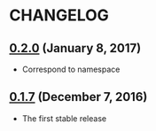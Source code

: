 # CHANGELOG
## [0.2.0](https://github.com/muramurasan/okuribito_rails/releases/tag/v0.2.0) (January 8, 2017)
* Correspond to namespace
## [0.1.7](https://github.com/muramurasan/okuribito_rails/releases/tag/v0.1.7) (December 7, 2016)
* The first stable release
